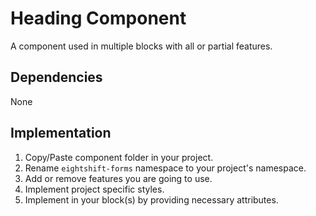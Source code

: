 # Heading Component

A component used in multiple blocks with all or partial features.

## Dependencies

None

## Implementation

1. Copy/Paste component folder in your project.
2. Rename `eightshift-forms` namespace to your project's namespace.
3. Add or remove features you are going to use.
4. Implement project specific styles.
5. Implement in your block(s) by providing necessary attributes.
